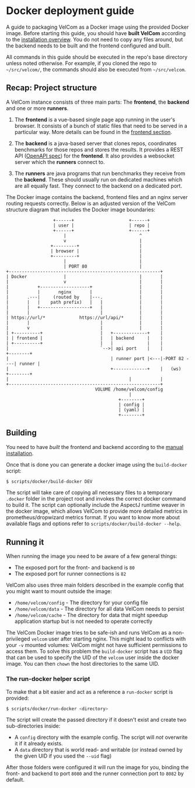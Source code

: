 # Docker deployment guide

A guide to packaging VelCom as a Docker image using the provided Docker image.
Before starting this guide, you should have **built VelCom** according to the
[installation overview](install.md). You do not need to copy any files around,
but the backend needs to be built and the frontend configured and built.

All commands in this guide should be executed in the repo's base directory
unless noted otherwise. For example, if you cloned the repo to `~/src/velcom/`,
the commands should also be executed from `~/src/velcom`.

## Recap: Project structure

A VelCom instance consists of three main parts: The **frontend**, the
**backend** and one or more **runners**.

1. The **frontend** is a vue-based single page app running in the user's
   browser. It consists of a bunch of static files that need to be served in a
   particular way. More details can be found in the [frontend
   section](#Frontend).

2. The **backend** is a java-based server that clones repos, coordinates
   benchmarks for those repos and stores the results. It provides a REST API
   ([OpenAPI spec](public-api/public-api.v2.yaml)) for the **frontend**. It also
   provides a websocket server which the **runners** connect to.

3. The **runners** are java programs that run benchmarks they receive from the
   **backend**. These should usually run on dedicated machines which are all
   equally fast. They connect to the backend on a dedicated port.

The Docker image contains the backend, frontend files and an nginx server
routing requests correctly. Below is an adjusted version of the VelCom
structure diagram that includes the Docker image boundaries:

```
                  +------+                     +------+
                  | user |                     | repo |
                  +------+                     +------+
                      |                            ^
                      v                            |
                 +---------+                       |
                 | browser |                       |
                 +---------+                       |
                      |                            |
                      | PORT 80                    |
+----------------------------------------------------------+
| Docker              |                            |       |
|                     v                            |       |
|           +-------------------+                  |       |
|           |       nginx       |                  |       |
|       .---|     (routed by    |---.              |       |
|       |   |    path prefix)   |   |              |       |
|       |   +-------------------+   |              |       |
|       |                           |              |       |
| https://url/*             https://url/api/*      |       |
|       |                           |              |       |
|       v                           |              |       |
| +----------+                      |   +-------------+    |
| | frontend |                      |   | backend     |    |
| +----------+                      |   |             |    |
|                                   `-->| api port    |    |             +--------+
|                                       | runner port |<---|-PORT 82 ----| runner |
|                                       +-------------+    |   (ws)      +--------+
|                                              |           |
+----------------------------------------------------------+
                                  VOLUME /home/velcom/config
                                               |
                                           +--------+
                                           | config |
                                           | (yaml) |
                                           +--------+
```

## Building

You need to have *built* the frontend and backend according to the [manual
installation](install_manual.md).

Once that is done you can generate a docker image using the `build-docker` script:
```bash
$ scripts/docker/build-docker DEV
```
The script will take care of copying all necessary files to a temporary
`.docker` folder in the project root and invokes the correct docker command to
build it.
The script can optionally include the AspectJ runtime weaver in the docker
image, which allows VelCom to provide more detailed metrics in
prometheus/dropwizard metrics format.
If you want to know more about available flags and options refer to `scripts/docker/build-docker --help`.

## Running it

When running the image you need to be aware of a few general things:
- The exposed port for the front- and backend is `80`
- The exposed port for runner connections is `82`

VelCom also uses three main folders described in the example config that you
might want to mount outside the image:
- `/home/velcom/config` - The directory for your config file
- `/home/velcom/data` - The directory for all data VelCom needs to persist
- `/home/velcom/cache` - The directory for data that might speedup application
  startup but is not needed to operate correctly

The VelCom Docker image tries to be safe-ish and runs VelCom as a
non-privileged `velcom` user after starting nginx. This might lead to conflicts
with your `-v` mounted volumes: VelCom might not have sufficient permissions to
access them.
To solve this problem the `build-docker` script has a `UID` flag that can be
used to specify the UID of the `velcom` user inside the docker image. You can
then `chown` the host directories to the same UID.

### The run-docker helper script

To make that a bit easier and act as a reference a `run-docker` script is provided:
```bash
$ scripts/docker/run-docker <directory>
```
The script will create the passed directory if it doesn't exist and create two sub-directories inside:
- A `config` directory with the example config. The script will *not* overwrite it if it already exists.
- A `data` directory that is world read- and writable (or instead owned by the given UID if you used the `--uid` flag)

After those folders were configured it will run the image for you, binding the
front- and backend to port `8080` and the runner connection port to `8082` by
default.
